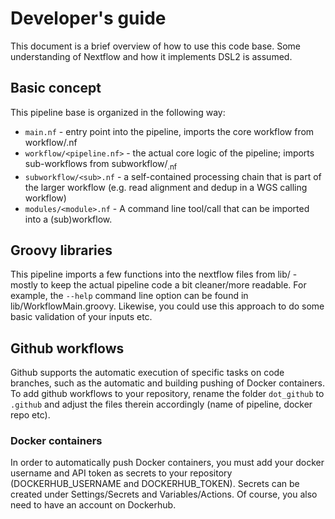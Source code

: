 # Developer's guide

This document is a brief overview of how to use this code base. Some understanding of Nextflow and how it implements DSL2 is assumed. 

## Basic concept

This pipeline base is organized in the following way:

* `main.nf` - entry point into the pipeline, imports the core workflow from workflow/<pipeline>.nf
* `workflow/<pipeline.nf>` - the actual core logic of the pipeline; imports sub-workflows from subworkflow/<sub>.nf
* `subworkflow/<sub>.nf` - a self-contained processing chain that is part of the larger workflow (e.g. read alignment and dedup in a WGS calling workflow)
* `modules/<module>.nf` - A command line tool/call that can be imported into a (sub)workflow. 

## Groovy libraries

This pipeline imports a few functions into the nextflow files from lib/ - mostly to keep the actual pipeline code a bit cleaner/more readable. For example, 
the `--help` command line option can be found in lib/WorkflowMain.groovy. Likewise, you could use this approach to do some basic validation of your inputs etc. 

## Github workflows

Github supports the automatic execution of specific tasks on code branches, such as the automatic and building pushing of Docker containers. To add github workflows to your
repository, rename the folder `dot_github` to `.github` and adjust the files therein accordingly (name of pipeline, docker repo etc).

### Docker containers

In order to automatically push Docker containers, you must add your docker username and API token as secrets to your repository (DOCKERHUB_USERNAME and DOCKERHUB_TOKEN). Secrets 
can be created under Settings/Secrets and Variables/Actions. Of course, you also need to have an account on Dockerhub. 







